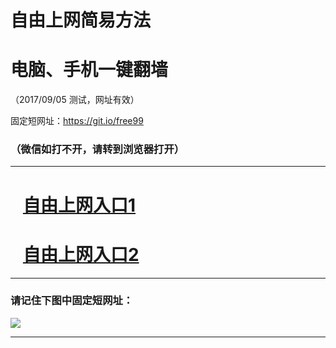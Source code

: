 ﻿# 自由上网简易方法

# 电脑、手机一键翻墙

（2017/09/05 测试，网址有效）

固定短网址：https://git.io/free99

### （微信如打不开，请转到浏览器打开）


***





# &nbsp;&nbsp; <a href="http://ft3114412219.fwq-tz1001.xyz/fwqtz01.html?t=090500119207 " target="_blank">自由上网入口1</a>
# &nbsp;&nbsp; <a href="http://ft1932916264.fwq-tz1002.xyz/fwqtz02.html?t=09050018970 " target="_blank">自由上网入口2</a>
***

### 请记住下图中固定短网址：

<img src="https://s3-us-west-2.amazonaws.com/fwq-1001/yjfq-20170905okok.png" /> 


***

